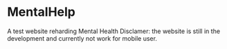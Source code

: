# MentalHelp
A test website reharding Mental Health
Disclamer: the website is still in the development and currently not work for mobile user.
